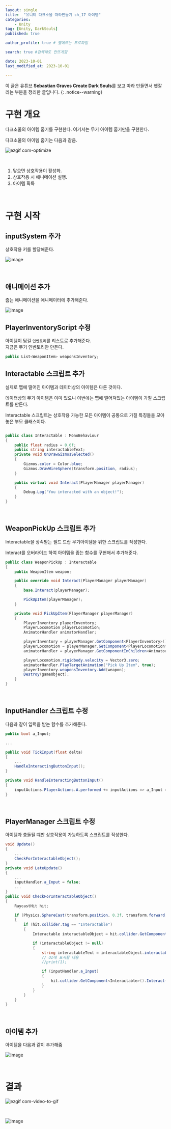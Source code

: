 ```yaml
---
layout: single
title:  "유니티 다크소울 따라만들기 ch_17 아이템"
categories: 
    - Unity
tag: [Unity, DarkSouls]
published: true

author_profile: true # 옆에뜨는 프로파일

search: true #검색해도 안뜨게함

date: 2023-10-01
last_modified_at: 2023-10-01

---
```


이 글은 유튜브 **Sebastian Graves Create Dark Souls**를 보고 따라 만들면서 헷갈리는 부분을 정리한 글입니다.
{: .notice--warning}

# 구현 개요

다크소울의 아이템 줍기를 구현한다. 여기서는 무기 아이템 줍기만을 구현한다.

다크소울의 아이템 줍기는 다음과 같음.

![ezgif com-optimize](https://github.com/novicehog/comments/assets/131991619/40522541-e18d-4f17-9a0f-7c4163bf18c1)

<br>

1. 닿으면 상호작용이 활성화.
2. 상호작용 시 애니메이션 실행.
3. 아이템 획득

<br>

# 구현 시작

## inputSystem 추가

상호작용 키를 할당해준다.

![image](https://github.com/novicehog/comments/assets/131991619/02ab6040-2193-4d84-a4ea-6f9b3b02bb9d)

<br>

## 애니메이션 추가

줍는 애니메이션을 애니메이터에 추가해준다.

![image](https://github.com/novicehog/comments/assets/131991619/2bd75af8-f681-4aca-8473-84c747b21890)

## PlayerInventoryScript 수정

아이템이 담길 `인벤토리`를 리스트로 추가해준다.<br>
지금은 무기 인벤토리만 만든다.

```c#
public List<WeaponItem> weaponsInventory;
```

## Interactable 스크립트 추가

실제로 맵에 떨어진 아이템과 데이터상의 아이템은 다른 것이다.

데이터상의 무기 아이템은 이미 있으니 이번에는 맵에 떨어져있는 아이템이 가질 스크립트를 만든다.

Interactable 스크립트는 상호작용 가능한 모든 아이템이 공통으로 가질 특징들을 모아놓은 부모 클래스이다.

```c#

public class Interactable : MonoBehaviour
{
    public float radius = 0.6f;
    public string interactableText;
    private void OnDrawGizmosSelected()
    {
        Gizmos.color = Color.blue;
        Gizmos.DrawWireSphere(transform.position, radius);
    }

    public virtual void Interact(PlayerManager playerManager)
    {
        Debug.Log("You interacted with an object!");
    }
}

```

<br>

## WeaponPickUp 스크립트 추가

Interactable을 상속받는 필드 드랍 무기아이템을 위한 스크립트를 작성한다.

Interact를 오버라이드 하여 아이템을 줍는 함수를 구현해서 추가해준다.

```c#
public class WeaponPickUp : Interactable
{
    public WeaponItem weapon;

    public override void Interact(PlayerManager playerManager)
    {
        base.Interact(playerManager);

        PickUpItem(playerManager);
    }

    private void PickUpItem(PlayerManager playerManager)
    {
        PlayerInventory playerInventory;
        PlayerLocomotion playerLocomotion;
        AnimatorHandler animatorHandler;

        playerInventory = playerManager.GetComponent<PlayerInventory>();
        playerLocomotion = playerManager.GetComponent<PlayerLocomotion>();
        animatorHandler = playerManager.GetComponentInChildren<AnimatorHandler>();

        playerLocomotion.rigidbody.velocity = Vector3.zero;         
        animatorHandler.PlayTargetAnimation("Pick Up Item", true);
        playerInventory.weaponsInventory.Add(weapon);
        Destroy(gameObject);
    }
}
```

<br>

## InputHandler 스크립트 수정

다음과 같이 입력을 받는 함수를 추가해준다.

```c#
public bool a_Input;

...

public void TickInput(float delta)
{
    ...
    HandleInteractingButtonInput();
}

private void HandleInteractingButtonInput()
{
    inputActions.PlayerActions.A.performed += inputActions => a_Input = true;
}
```

<br>

## PlayerManager 스크립트 수정

아이템과 충돌될 떄만 상호작용이 가능하도록 스크립트를 작성한다.

```c#
void Update()
{
    ...
    CheckForInteractableObject();
}
private void LateUpdate()
{
    ...
    inputHandler.a_Input = false;
    ...
}
public void CheckForInteractableObject()
{
    RaycastHit hit;

    if (Physics.SphereCast(transform.position, 0.3f, transform.forward, out hit, 1f, cameraHandler.ignoreLayers))
    {
        if (hit.collider.tag == "Interactable")
        {
            Interactable interactableObject = hit.collider.GetComponent<Interactable>();

            if (interactableObject != null)
            {
                string interactableText = interactableObject.interactableText;
                // UI에 표시될 내용
                //print(1);

                if (inputHandler.a_Input)
                {
                    hit.collider.GetComponent<Interactable>().Interact(this);
                }
            }
        }
    }
}
```

<br>

## 아이템 추가

아이템을 다음과 같이 추가해줌

![image](https://github.com/novicehog/comments/assets/131991619/a3b232b9-3992-4fe8-b1e4-3dc1e678311c)


<br>

# 결과

![ezgif com-video-to-gif](https://github.com/novicehog/comments/assets/131991619/89e31941-b34f-49dd-a652-1379e2473f8a)

<br>

![image](https://github.com/novicehog/comments/assets/131991619/028b8d09-8119-4d94-97d2-c5e06ece0155)
